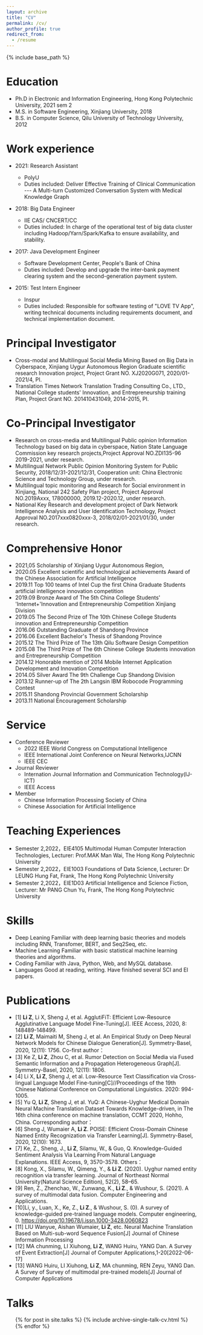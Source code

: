 ```yaml
---
layout: archive
title: "CV"
permalink: /cv/
author_profile: true
redirect_from:
  - /resume
---
```


{% include base_path %}

Education
======
* Ph.D in Electronic and Information Engineering, Hong Kong Polytechnic University, 2021 sem 2
* M.S. in Software Engineering, Xinjiang University, 2018
* B.S. in Computer Science, Qilu University of Technology University, 2012


Work experience
======
* 2021: Research Assistant
  * PolyU
  * Duties included: Deliver Effective Training of Clinical Communication --- A Multi-turn Customized Conversation System with Medical Knowledge Graph

* 2018: Big Data Engineer
  * IIE CAS/ CNCERT/CC
  * Duties included: In charge of the operational test of big data cluster including Hadoop/Yarn/Spark/Kafka to ensure availability, and stability.

* 2017: Java Development Engineer
  * Software Development Center, People's Bank of China
  * Duties included: Develop and upgrade the inter-bank payment clearing system and the second-generation payment system.

* 2015: Test Intern Engineer
  * Inspur
  * Duties included: Responsible for software testing of "LOVE TV App", writing technical documents including requirements document, and technical implementation document. 

Principal Investigator
======
* Cross-modal and Multilingual Social Media Mining Based on Big Data in Cyberspace, Xinjiang Uygur Autonomous Region Graduate scientific research Innovation project, Project Grant NO. XJ2020G071, 2020/01-2021/4, PI.
* Translation Times Network Translation Trading Consulting Co., LTD., National College students' Innovation, and Entrepreneurship training Plan,  Project Grant NO. 201410431049, 2014-2015, PI.

Co-Principal Investigator
======
*  Research on cross-media and Multilingual Public opinion Information Technology based on big data in cyberspace, Nation State Language Commission key research projects,Project Approval NO.ZDI135-96 2019-2021, under research.
*  Multilingual Network Public Opinion Monitoring System for Public Security, 2018/12/31-2021/12/31, Cooperation unit: China Electronic Science and Technology Group, under research.
*  Multilingual topic monitoring and Research for Social environment in Xinjiang, National 242 Safety Plan project, Project Approval NO.2019Axxx, 178000000, 2019.12-2020.12, under research.
* National Key Research and development project of Dark Network Intelligence Analysis and User Identification Technology, Project Approval NO.2017xxx0820xxx-3, 2018/02/01-2021/01/30, under research.

Comprehensive Honor
======

* 2021,05 Scholarship of Xinjiang Uygur Autonomous Region, 
* 2020.05 Excellent scientific and technological achievements Award of the Chinese Association for Artificial Intelligence
* 2019.11 Top 100 teams of Intel Cup the first China Graduate Students artificial intelligence innovation competition
* 2019.09 Bronze Award of The 5th China College Students' 'Internet+'Innovation and Entrepreneurship Competition Xinjiang Division
* 2019.05 The Second Prize of The 10th Chinese College Students innovation and Entrepreneurship Competition
* 2016.06 Outstanding Graduate of Shandong Province
* 2016.06 Excellent Bachelor's Thesis of Shandong Province
* 2015.12 The Third Prize of The 13th Qilu Software Design Competition
* 2015.08 The Third Prize of The 6th Chinese College Students innovation and Entrepreneurship Competition
* 2014.12 Honorable mention of 2014 Mobile Internet Application Development and Innovation Competition
* 2014.05 Silver Award The 9th Challenge Cup Shandong Division
* 2013.12 Runner-up of The 2th Langsin IBM Robocode Programming Contest
* 2015.11 Shandong Provincial Government Scholarship
* 2013.11 National Encouragement Scholarship

Service
======
* Conference Reviewer
  * 2022 IEEE World Congress on Computational Intelligence
   * IEEE International Joint Conference on Neural Networks,IJCNN
   * IEEE CEC
* Journal Reviewer
  * Internation Journal Information and Communication Technology(IJ-ICT)
  * IEEE Access
* Member
  * Chinese Information Processing Society of China
  * Chinese Association for Artificial Intelligence

Teaching Experiences
======
*  Semester 2,2022，EIE4105 Multimodal Human Computer Interaction Technologies, Lecturer: Prof.MAK Man Wai, The Hong Kong Polytechnic University
*  Semester 2,2022，EIE1003 Foundations of Data Science, Lecturer: Dr LEUNG Hung Fat, Frank, The Hong Kong Polytechnic University
*  Semester 2,2022，EIE1D03 Artificial Intelligence and Science Fiction, Lecturer: Mr PANG Chun Yu, Frank, The Hong Kong Polytechnic University
 

Skills
======
* Deep Leaning Familiar with deep learning basic theories and models including RNN, Transfomer, BERT, and Seq2Seq, etc.
* Machine Learning Familiar with basic statistical machine learning theories and algorithms.
* Coding Familiar with Java, Python, Web, and MySQL database.
* Languages Good at reading, writing. Have finished several SCI and EI papers.

Publications
======

* [1] **Li Z**, Li X, Sheng J, et al. AgglutiFiT: Efficient Low-Resource Agglutinative Language Model Fine-Tuning[J]. IEEE Access, 2020, 8: 148489-148499.
* [2] **Li Z**, Maimaiti M, Sheng J, et al. An Empirical Study on Deep Neural Network Models for Chinese Dialogue Generation[J]. Symmetry-Basel, 2020, 12(11): 1756.
Co-first author：
* [3] Ke Z, **Li Z**, Zhou C, et al. Rumor Detection on Social Media via Fused Semantic Information and a Propagation Heterogeneous Graph[J]. Symmetry-Basel, 2020, 12(11): 1806.
* [4] Li X, **Li Z**, Sheng J, et al. Low-Resource Text Classification via Cross-lingual Language Model Fine-tuning[C]//Proceedings of the 19th Chinese National Conference on Computational Linguistics. 2020: 994-1005.
* [5] Yu Q, **Li Z**, Sheng J, et al. YuQ: A Chinese-Uyghur Medical Domain Neural Machine Translation Dataset Towards Knowledge-driven, in The 16th china conference on machine translation, CCMT 2020, Hohho, China.
Corresponding author：
* [6] Sheng J, Wumaier A, **Li Z**. POISE: Efficient Cross-Domain Chinese Named Entity Recognization via Transfer Learning[J]. Symmetry-Basel, 2020, 12(10): 1673.
* [7] Ke, Z., Sheng, J., **Li Z**, Silamu, W., & Guo, Q. Knowledge-Guided Sentiment Analysis Via Learning From Natural Language Explanations. IEEE Access, 9, 3570-3578.
Others：
* [8] Kong, X., Silamu, W., Qimeng, Y., & **Li Z**. (2020). Uyghur named entity recognition via transfer learning. Journal of Northeast Normal University(Natural Science Edition), 52(2), 58–65.
* [9] Ren, Z., Zhenchao, W., Zunwang, K., **Li Z**., & Wushour, S. (2021). A survey of multimodal data fusion. Computer Engineering and Applications.
* [10]Li, y., Luan, X., Ke, Z., **Li Z**., & Wushour, S. (0). A survey of knowledge-guided pre-trained language models. Computer engineering, 0. https://doi.org/10.19678/j.issn.1000-3428.0060823
* [11] LIU Wanyue, Aishan Wumaier, **Li Z**, etc. Neural Machine Translation Based on Multi-sub-word Sequence Fusion[J] Journal of Chinese Information Processing
* [12] MA chunming, LI Xiuhong, **Li Z**, WANG Huiru, YANG Dan. A Survey of Event Extraction[J] Journal of Computer Applications,1-20[2022-06-17]
* [13] WANG Huiru, LI Xiuhong, **Li Z**, MA chunming, REN Zeyu, YANG Dan. A Survey of Survey of multimodal pre-trained models[J] Journal of Computer Applications
  
Talks
======
  <ul>{% for post in site.talks %}
    {% include archive-single-talk-cv.html %}
  {% endfor %}</ul>

